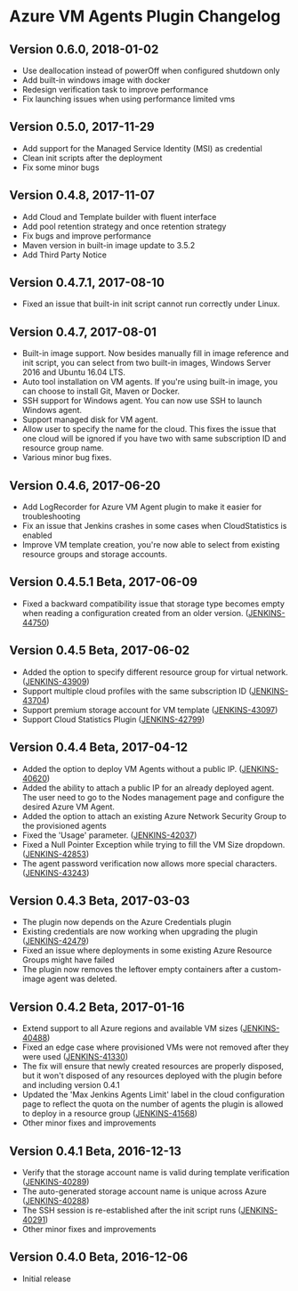 # Azure VM Agents Plugin Changelog

## Version 0.6.0, 2018-01-02
* Use deallocation instead of powerOff when configured shutdown only
* Add built-in windows image with docker 
* Redesign verification task to improve performance
* Fix launching issues when using performance limited vms

## Version 0.5.0, 2017-11-29
* Add support for the Managed Service Identity (MSI) as credential
* Clean init scripts after the deployment
* Fix some minor bugs

## Version 0.4.8, 2017-11-07
* Add Cloud and Template builder with fluent interface
* Add pool retention strategy and once retention strategy
* Fix bugs and improve performance
* Maven version in built-in image update to 3.5.2
* Add Third Party Notice

## Version 0.4.7.1, 2017-08-10
* Fixed an issue that built-in init script cannot run correctly under Linux.

## Version 0.4.7, 2017-08-01
* Built-in image support. Now besides manually fill in image reference and init script, you can select from two built-in images, Windows Server 2016 and Ubuntu 16.04 LTS.
* Auto tool installation on VM agents. If you're using built-in image, you can choose to install Git, Maven or Docker.
* SSH support for Windows agent. You can now use SSH to launch Windows agent.
* Support managed disk for VM agent.
* Allow user to specify the name for the cloud. This fixes the issue that one cloud will be ignored if you have two with same subscription ID and resource group name.
* Various minor bug fixes.

## Version 0.4.6, 2017-06-20
* Add LogRecorder for Azure VM Agent plugin to make it easier for troubleshooting
* Fix an issue that Jenkins crashes in some cases when CloudStatistics is enabled
* Improve VM template creation, you're now able to select from existing resource groups and storage accounts.

## Version 0.4.5.1 Beta, 2017-06-09
* Fixed a backward compatibility issue that storage type becomes empty when reading a configuration created from an older version. ([JENKINS-44750](https://issues.jenkins-ci.org/browse/JENKINS-44750))

## Version 0.4.5 Beta, 2017-06-02
* Added the option to specify different resource group for virtual network. ([JENKINS-43909](https://issues.jenkins-ci.org/browse/JENKINS-43909))
* Support multiple cloud profiles with the same subscription ID ([JENKINS-43704](https://issues.jenkins-ci.org/browse/JENKINS-43704))
* Support premium storage account for VM template ([JENKINS-43097](https://issues.jenkins-ci.org/browse/JENKINS-43097))
* Support Cloud Statistics Plugin ([JENKINS-42799](https://issues.jenkins-ci.org/browse/JENKINS-42799))

## Version 0.4.4 Beta, 2017-04-12
* Added the option to deploy VM Agents without a public IP. ([JENKINS-40620](https://issues.jenkins-ci.org/browse/JENKINS-40620))
* Added the ability to attach a public IP for an already deployed agent. The user need to go to the Nodes management page and configure the desired Azure VM Agent.
* Added the option to attach an existing Azure Network Security Group to the provisioned agents
* Fixed the 'Usage' parameter. ([JENKINS-42037](https://issues.jenkins-ci.org/browse/JENKINS-42037))
* Fixed a Null Pointer Exception while trying to fill the VM Size dropdown. ([JENKINS-42853](https://issues.jenkins-ci.org/browse/JENKINS-42853))
* The agent password verification now allows more special characters. ([JENKINS-43243](https://issues.jenkins-ci.org/browse/JENKINS-43243))

## Version 0.4.3 Beta, 2017-03-03
* The plugin now depends on the Azure Credentials plugin
* Existing credentials are now working when upgrading the plugin ([JENKINS-42479](https://issues.jenkins-ci.org/browse/JENKINS-42479))
* Fixed an issue where deployments in some existing Azure Resource Groups might have failed
* The plugin now removes the leftover empty containers after a custom-image agent was deleted.

## Version 0.4.2 Beta, 2017-01-16
* Extend support to all Azure regions and available VM sizes ([JENKINS-40488](https://issues.jenkins-ci.org/browse/JENKINS-40488))
* Fixed an edge case where provisioned VMs were not removed after they were used ([JENKINS-41330](https://issues.jenkins-ci.org/browse/JENKINS-41330))
* The fix will ensure that newly created resources are properly disposed, but it won't disposed of any resources deployed with the plugin before and including version 0.4.1
* Updated the 'Max Jenkins Agents Limit' label in the cloud configuration page to reflect the quota on the number of agents the plugin is allowed to deploy in a resource group ([JENKINS-41568](https://issues.jenkins-ci.org/browse/JENKINS-41568))
* Other minor fixes and improvements

## Version 0.4.1 Beta, 2016-12-13
* Verify that the storage account name is valid during template verification ([JENKINS-40289](https://issues.jenkins-ci.org/browse/JENKINS-40289))
* The auto-generated storage account name is unique across Azure ([JENKINS-40288](https://issues.jenkins-ci.org/browse/JENKINS-40288))
* The SSH session is re-established after the init script runs ([JENKINS-40291](https://issues.jenkins-ci.org/browse/JENKINS-40291))
* Other minor fixes and improvements

## Version 0.4.0 Beta, 2016-12-06
* Initial release
